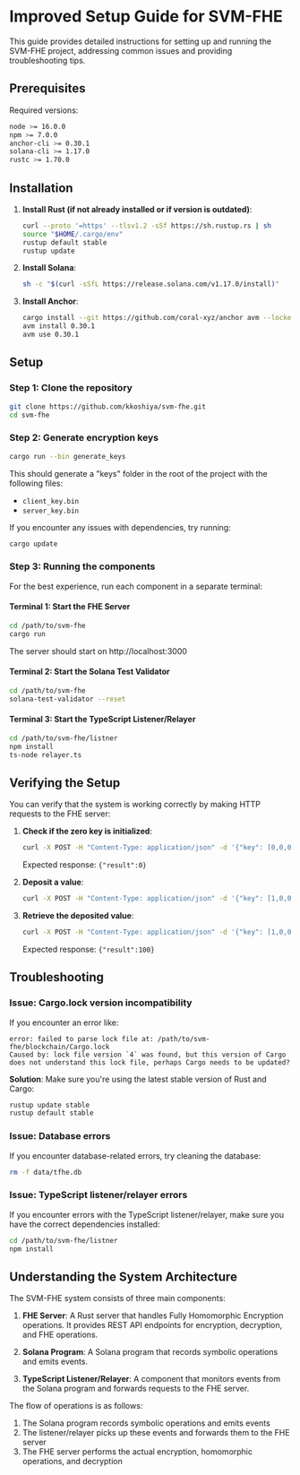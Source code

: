 # Improved Setup Guide for SVM-FHE

This guide provides detailed instructions for setting up and running the SVM-FHE project, addressing common issues and providing troubleshooting tips.

## Prerequisites

Required versions:
```bash
node >= 16.0.0
npm >= 7.0.0
anchor-cli >= 0.30.1
solana-cli >= 1.17.0
rustc >= 1.70.0
```

## Installation

1. **Install Rust (if not already installed or if version is outdated)**:
   ```bash
   curl --proto '=https' --tlsv1.2 -sSf https://sh.rustup.rs | sh
   source "$HOME/.cargo/env"
   rustup default stable
   rustup update
   ```

2. **Install Solana**:
   ```bash
   sh -c "$(curl -sSfL https://release.solana.com/v1.17.0/install)"
   ```

3. **Install Anchor**:
   ```bash
   cargo install --git https://github.com/coral-xyz/anchor avm --locked --force
   avm install 0.30.1
   avm use 0.30.1
   ```

## Setup

### Step 1: Clone the repository
```bash
git clone https://github.com/kkoshiya/svm-fhe.git
cd svm-fhe
```

### Step 2: Generate encryption keys
```bash
cargo run --bin generate_keys
```

This should generate a "keys" folder in the root of the project with the following files:
- `client_key.bin`
- `server_key.bin`

If you encounter any issues with dependencies, try running:
```bash
cargo update
```

### Step 3: Running the components

For the best experience, run each component in a separate terminal:

#### Terminal 1: Start the FHE Server
```bash
cd /path/to/svm-fhe
cargo run
```

The server should start on http://localhost:3000

#### Terminal 2: Start the Solana Test Validator
```bash
cd /path/to/svm-fhe
solana-test-validator --reset
```

#### Terminal 3: Start the TypeScript Listener/Relayer
```bash
cd /path/to/svm-fhe/listner
npm install
ts-node relayer.ts
```

## Verifying the Setup

You can verify that the system is working correctly by making HTTP requests to the FHE server:

1. **Check if the zero key is initialized**:
   ```bash
   curl -X POST -H "Content-Type: application/json" -d '{"key": [0,0,0,0,0,0,0,0,0,0,0,0,0,0,0,0,0,0,0,0,0,0,0,0,0,0,0,0,0,0,0,0]}' http://localhost:3000/decrypt
   ```
   Expected response: `{"result":0}`

2. **Deposit a value**:
   ```bash
   curl -X POST -H "Content-Type: application/json" -d '{"key": [1,0,0,0,0,0,0,0,0,0,0,0,0,0,0,0,0,0,0,0,0,0,0,0,0,0,0,0,0,0,0,0], "value": 100}' http://localhost:3000/post
   ```

3. **Retrieve the deposited value**:
   ```bash
   curl -X POST -H "Content-Type: application/json" -d '{"key": [1,0,0,0,0,0,0,0,0,0,0,0,0,0,0,0,0,0,0,0,0,0,0,0,0,0,0,0,0,0,0,0]}' http://localhost:3000/decrypt
   ```
   Expected response: `{"result":100}`

## Troubleshooting

### Issue: Cargo.lock version incompatibility
If you encounter an error like:
```
error: failed to parse lock file at: /path/to/svm-fhe/blockchain/Cargo.lock
Caused by: lock file version `4` was found, but this version of Cargo does not understand this lock file, perhaps Cargo needs to be updated?
```

**Solution**: Make sure you're using the latest stable version of Rust and Cargo:
```bash
rustup update stable
rustup default stable
```

### Issue: Database errors
If you encounter database-related errors, try cleaning the database:
```bash
rm -f data/tfhe.db
```

### Issue: TypeScript listener/relayer errors
If you encounter errors with the TypeScript listener/relayer, make sure you have the correct dependencies installed:
```bash
cd /path/to/svm-fhe/listner
npm install
```

## Understanding the System Architecture

The SVM-FHE system consists of three main components:

1. **FHE Server**: A Rust server that handles Fully Homomorphic Encryption operations. It provides REST API endpoints for encryption, decryption, and FHE operations.

2. **Solana Program**: A Solana program that records symbolic operations and emits events.

3. **TypeScript Listener/Relayer**: A component that monitors events from the Solana program and forwards requests to the FHE server.

The flow of operations is as follows:
1. The Solana program records symbolic operations and emits events
2. The listener/relayer picks up these events and forwards them to the FHE server
3. The FHE server performs the actual encryption, homomorphic operations, and decryption

